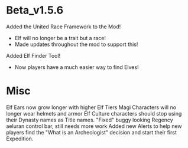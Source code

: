 # Beta_v1.5.6

Added the United Race Framework to the Mod!
- Elf will no longer be a trait but a race!
- Made updates throughout the mod to support this!

Added Elf Finder Tool!
- Now players have a much easier way to find Elves!

# Misc
Elf Ears now grow longer with higher Elf Tiers
Magi Characters will no longer wear helmets and armor
Elf Culture characters should stop using their Dynasty names as Title names.
"Fixed" buggy looking Regency aeluran control bar, still needs more work
Added new Alerts to help new players find the "What is an Archeologist" decision and start their first Expedition.